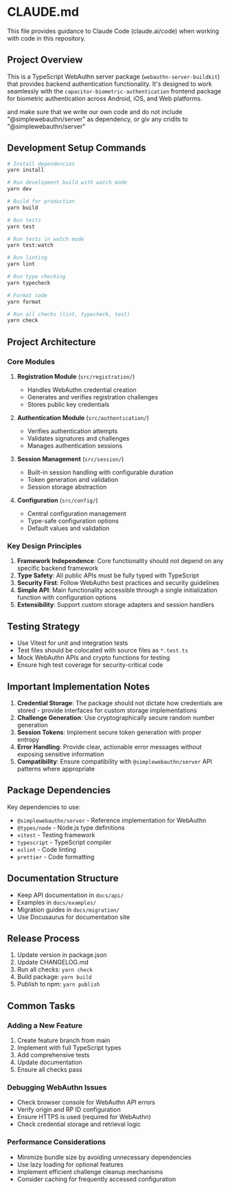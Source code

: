 # CLAUDE.md

This file provides guidance to Claude Code (claude.ai/code) when working with code in this repository.

## Project Overview

This is a TypeScript WebAuthn server package (`webauthn-server-buildkit`) that provides backend authentication functionality. It's designed to work seamlessly with the `capacitor-biometric-authentication` frontend package for biometric authentication across Android, iOS, and Web platforms.

and make sure that we write our own code and do not include "@simplewebauthn/server" as dependency, or giv any cridits to "@simplewebauthn/server"

## Development Setup Commands

```bash
# Install dependencies
yarn install

# Run development build with watch mode
yarn dev

# Build for production
yarn build

# Run tests
yarn test

# Run tests in watch mode
yarn test:watch

# Run linting
yarn lint

# Run type checking
yarn typecheck

# Format code
yarn format

# Run all checks (lint, typecheck, test)
yarn check
```

## Project Architecture

### Core Modules

1. **Registration Module** (`src/registration/`)
   - Handles WebAuthn credential creation
   - Generates and verifies registration challenges
   - Stores public key credentials

2. **Authentication Module** (`src/authentication/`)
   - Verifies authentication attempts
   - Validates signatures and challenges
   - Manages authentication sessions

3. **Session Management** (`src/session/`)
   - Built-in session handling with configurable duration
   - Token generation and validation
   - Session storage abstraction

4. **Configuration** (`src/config/`)
   - Central configuration management
   - Type-safe configuration options
   - Default values and validation

### Key Design Principles

1. **Framework Independence**: Core functionality should not depend on any specific backend framework
2. **Type Safety**: All public APIs must be fully typed with TypeScript
3. **Security First**: Follow WebAuthn best practices and security guidelines
4. **Simple API**: Main functionality accessible through a single initialization function with configuration options
5. **Extensibility**: Support custom storage adapters and session handlers

## Testing Strategy

- Use Vitest for unit and integration tests
- Test files should be colocated with source files as `*.test.ts`
- Mock WebAuthn APIs and crypto functions for testing
- Ensure high test coverage for security-critical code

## Important Implementation Notes

1. **Credential Storage**: The package should not dictate how credentials are stored - provide interfaces for custom storage implementations
2. **Challenge Generation**: Use cryptographically secure random number generation
3. **Session Tokens**: Implement secure token generation with proper entropy
4. **Error Handling**: Provide clear, actionable error messages without exposing sensitive information
5. **Compatibility**: Ensure compatibility with `@simplewebauthn/server` API patterns where appropriate

## Package Dependencies

Key dependencies to use:

- `@simplewebauthn/server` - Reference implementation for WebAuthn
- `@types/node` - Node.js type definitions
- `vitest` - Testing framework
- `typescript` - TypeScript compiler
- `eslint` - Code linting
- `prettier` - Code formatting

## Documentation Structure

- Keep API documentation in `docs/api/`
- Examples in `docs/examples/`
- Migration guides in `docs/migration/`
- Use Docusaurus for documentation site

## Release Process

1. Update version in package.json
2. Update CHANGELOG.md
3. Run all checks: `yarn check`
4. Build package: `yarn build`
5. Publish to npm: `yarn publish`

## Common Tasks

### Adding a New Feature

1. Create feature branch from main
2. Implement with full TypeScript types
3. Add comprehensive tests
4. Update documentation
5. Ensure all checks pass

### Debugging WebAuthn Issues

- Check browser console for WebAuthn API errors
- Verify origin and RP ID configuration
- Ensure HTTPS is used (required for WebAuthn)
- Check credential storage and retrieval logic

### Performance Considerations

- Minimize bundle size by avoiding unnecessary dependencies
- Use lazy loading for optional features
- Implement efficient challenge cleanup mechanisms
- Consider caching for frequently accessed configuration
